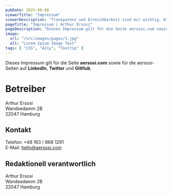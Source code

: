 ```yaml
---
pubDate: 2025-06-08
viewerTitle: "Impressum"
viewerDescription: "Transparenz und Erreichbarkeit sind mir wichtig. Hier findest du alle relevanten Daten auf einen Blick."
pageTitle: "Impressum | Arthur Ersosi"
pageDescription: "Dieses Impressum gilt für die Seite aersosi.com sowie für die aersosi-Seiten auf LinkedIn, Twitter und GitHub."
image:
  url: "/src/images/pages/1.jpg"
  alt: "Lorem Ipsum Image Text"
tags: [ "CSS", "A11y", "Tooltip" ]
---
```


Dieses Impressum gilt für die Seite **aersosi.com** sowie für die aersosi-Seiten auf **LinkedIn**, 
**Twitter** und **GitHub**.

# Betreiber

Arthur Ersosi <br/>
Wandsedamm 2B <br/>
22047 Hamburg

## Kontakt

Telefon: <span data-obfuscation="0">+49 163 / 868 1291</span> <br/>
E-Mail: <span data-obfuscation="0">hello@aersosi.com</span>

## Redaktionell verantwortlich

Arthur Ersosi <br/>
Wandsedamm 2B <br/>
22047 Hamburg
